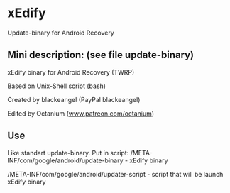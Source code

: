 # xEdify
 Update-binary for Android Recovery

## Mini description: (see file update-binary)
 xEdify binary for Android Recovery (TWRP)
 
 Based on Unix-Shell script (bash)


 Created by blackeangel (PayPal blackeangel)
 
 Edited by Octanium (www.patreon.com/octanium)

## Use
 Like standart update-binary.
 Put in script:
  /META-INF/com/google/android/update-binary - xEdify binary
  
  /META-INF/com/google/android/updater-script - script that will be launch xEdify binary
